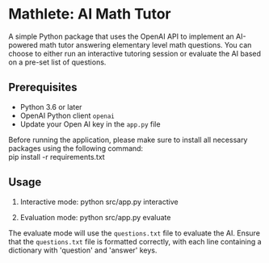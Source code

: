 # Mathlete: AI Math Tutor

A simple Python package that uses the OpenAI API to implement an AI-powered math tutor answering elementary level math questions. You can choose to either run an interactive tutoring session or evaluate the AI based on a pre-set list of questions.

## Prerequisites

- Python 3.6 or later
- OpenAI Python client `openai`
- Update your Open AI key in the `app.py` file

Before running the application, please make sure to install all necessary packages using the following command: \
pip install -r requirements.txt

## Usage

1. Interactive mode:
python src/app.py interactive

2. Evaluation mode:
python src/app.py evaluate

The evaluate mode will use the `questions.txt` file to evaluate the AI. Ensure that the `questions.txt` file is formatted correctly, with each line containing a dictionary with 'question' and 'answer' keys.
